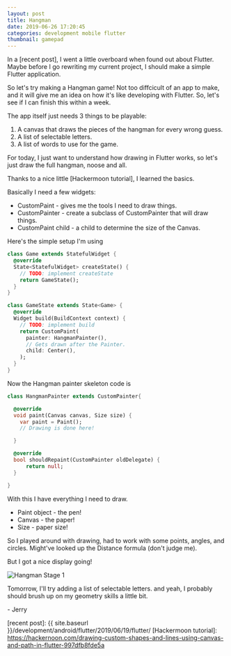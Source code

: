 ```yaml
---
layout: post
title: Hangman
date: 2019-06-26 17:20:45
categories: development mobile flutter
thumbnail: gamepad
---
```


In a [recent post], I went a little overboard when found out about Flutter.
Maybe before I go rewriting my current project, I should make a simple Flutter
application.

So let's try making a Hangman game! Not too diffcicult of an app to make, and it will give me an
idea on how it's like developing with Flutter. So, let's see if I can finish this within a week.

The app itself just needs 3 things to be playable:

1. A canvas that draws the pieces of the hangman for every wrong guess.
1. A list of selectable letters.
1. A list of words to use for the game.

For today, I just want to understand how drawing in Flutter works, so let's just draw the full
hangman, noose and all.

Thanks to a nice little [Hackermoon tutorial], I learned the basics.

Basically I need a few widgets:

* CustomPaint - gives me the tools I need to draw things.
* CustomPainter - create a subclass of CustomPainter that will draw things.
* CustomPaint child - a child to determine the size of the Canvas.

Here's the simple setup I'm using

```dart
class Game extends StatefulWidget {
  @override
  State<StatefulWidget> createState() {
    // TODO: implement createState
    return GameState();
  }
}

class GameState extends State<Game> {
  @override
  Widget build(BuildContext context) {
    // TODO: implement build
    return CustomPaint(
      painter: HangmanPainter(),
      // Gets drawn after the Painter.
      child: Center(),
    );
  }
}
```

Now the Hangman painter skeleton code is

```dart
class HangmanPainter extends CustomPainter{

  @override
  void paint(Canvas canvas, Size size) {
    var paint = Paint();
    // Drawing is done here!

  }

  @override
  bool shouldRepaint(CustomPainter oldDelegate) {
      return null;
  }

}
```

With this I have everything I need to draw.

* Paint object - the pen!
* Canvas - the paper!
* Size - paper size!

So I played around with drawing, had to work with some points, angles, and circles.
Might've looked up the Distance formula (don't judge me).

But I got a nice display going!

<img src="{{ site.images }}/hangman-stage-1.png" alt="Hangman Stage 1">

Tomorrow, I'll try adding a list of selectable letters.
and yeah, I probably should brush up on my geometry skills a little bit.

\- Jerry

[recent post]: {{ site.baseurl }}/development/android/flutter/2019/06/19/flutter/
[Hackermoon tutorial]: https://hackernoon.com/drawing-custom-shapes-and-lines-using-canvas-and-path-in-flutter-997dfb8fde5a